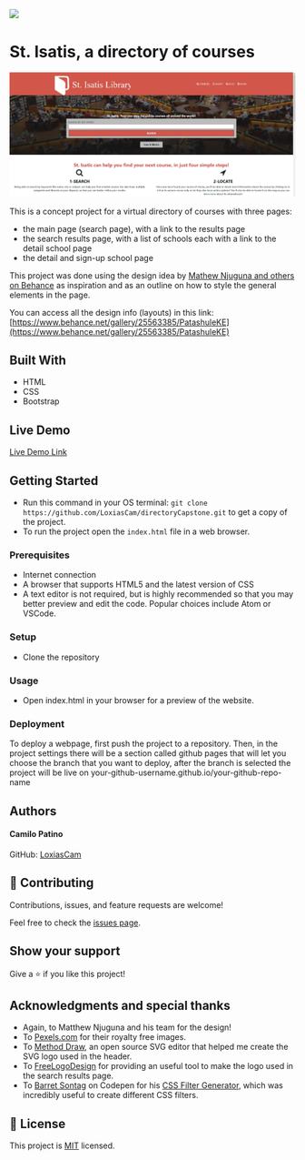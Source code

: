![](https://img.shields.io/badge/Microverse-blueviolet)

# St. Isatis, a directory of courses

![screenshot](imgs/screenshot.jpg)

This is a concept project for a virtual directory of courses with three pages:

- the main page (search page), with a link to the results page
- the search results page, with a list of schools each with a link to the detail school page
- the detail and sign-up school page

This project was done using the design idea by [Mathew Njuguna and others on Behance](https://www.behance.net/mathewnjuguna) as inspiration and as an outline on how to style the general elements in the page.

You can access all the design info (layouts) in this link:
[https://www.behance.net/gallery/25563385/PatashuleKE](https://www.behance.net/gallery/25563385/PatashuleKE)


## Built With

- HTML
- CSS
- Bootstrap

## Live Demo

[Live Demo Link](https://loxiascam.github.io/directoryCapstone/index.html)


## Getting Started

- Run this command in your OS terminal: `git clone https://github.com/LoxiasCam/directoryCapstone.git` to get a copy of the project.
- To run the project open the `index.html` file in a web browser.


### Prerequisites

* Internet connection
* A browser that supports HTML5 and the latest version of CSS
* A text editor is not required, but is highly recommended so that you may better preview and edit the code. Popular choices include Atom or VSCode.

### Setup

* Clone the repository

### Usage

* Open index.html in your browser for a preview of the website.

### Deployment

To deploy a webpage, first push the project to a repository. Then, in the project settings there will be a section called github pages that will let you choose the branch that you want to deploy, after the branch is selected the project will be live on your-github-username.github.io/your-github-repo-name

## Authors

#### Camilo Patino
GitHub: [LoxiasCam](https://github.com/LoxiasCam)

## 🤝 Contributing

Contributions, issues, and feature requests are welcome!

Feel free to check the [issues page](https://github.com/LoxiasCam/directoryCapstone/issues).

## Show your support

Give a ⭐️ if you like this project!

## Acknowledgments and special thanks

- Again, to Matthew Njuguna and his team for the design!
- To [Pexels.com](https://www.pexels.com/es-es/) for their royalty free images.
- To [Method Draw](https://editor.method.ac/), an open source SVG editor that helped me create the SVG logo used in the header.
- To [FreeLogoDesign](https://www.freelogodesign.org/) for providing an useful tool to make the logo used in the search results page.
- To [Barret Sontag](https://codepen.io/sosuke) on Codepen for his [CSS Filter Generator](https://codepen.io/sosuke/pen/Pjoqqp), which was incredibly useful to create different CSS filters.

## 📝 License

This project is [MIT](https://es.wikipedia.org/wiki/Licencia_MIT) licensed.
